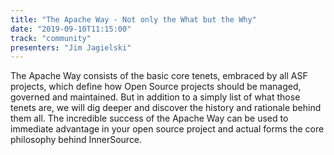 ```yaml
---
title: "The Apache Way - Not only the What but the Why"
date: "2019-09-10T11:15:00"
track: "community"
presenters: "Jim Jagielski"
---
```


The Apache Way consists of the basic core tenets, embraced by all ASF projects, which define how Open Source projects should be managed, governed and maintained. But in addition to a simply list of what those tenets are, we will dig deeper and discover the history and rationale behind them all. The incredible success of the Apache Way can be used to immediate advantage in your open source project and actual forms the core philosophy behind InnerSource.